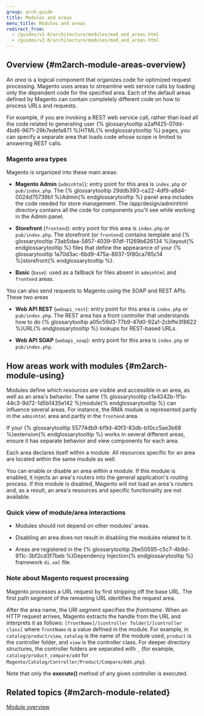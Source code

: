 ```yaml
---
group: arch-guide
title: Modules and areas
menu_title: Modules and areas
redirect_from:
  - /guides/v1.0/architecture/modules/mod_and_areas.html
  - /guides/v2.0/architecture/modules/mod_and_areas.html
---
```


## Overview {#m2arch-module-areas-overview}

An *area* is a logical component that organizes code for optimized request processing. Magento uses areas to streamline web service calls by loading only the dependent code for the specified area.  Each of the default areas defined by Magento can contain completely different code on how to process URLs and requests.

For example, if you are invoking a REST web service call, rather than load all the code related to generating user {% glossarytooltip a2aff425-07dd-4bd6-9671-29b7edefa871 %}HTML{% endglossarytooltip %} pages, you can specify a separate area that loads code whose scope is limited to answering  REST calls.

### Magento area types

Magento is organized into these main areas:

* **Magento Admin** (`adminhtml`): entry point for this area is `index.php` or `pub/index.php`. The {% glossarytooltip 29ddb393-ca22-4df9-a8d4-0024d75739b1 %}Admin{% endglossarytooltip %} panel area includes the code needed for store management. The /app/design/adminhtml directory contains all the code for components you'll see while working in the Admin panel.

* **Storefront** (`frontend`): entry point for this area is `index.php` or `pub/index.php`. The storefront (or `frontend`)  contains template and {% glossarytooltip 73ab5daa-5857-4039-97df-11269b626134 %}layout{% endglossarytooltip %} files that define the appearance of your {% glossarytooltip 1a70d3ac-6bd9-475a-8937-5f80ca785c14 %}storefront{% endglossarytooltip %}.

* **Basic** (`base`): used as a fallback for files absent in `adminhtml` and `frontend` areas.

You can also send requests to Magento using the SOAP and REST APIs. These two areas

* **Web API REST** (`webapi_rest`): entry point for this area is `index.php` or `pub/index.php`. The REST area has a front controller that understands how to do {% glossarytooltip a05c59d3-77b9-47d0-92a1-2cbffe3f8622 %}URL{% endglossarytooltip %} lookups for REST-based URLs.

* **Web API SOAP** (`webapi_soap`): entry point for this area is `index.php` or `pub/index.php`.

## How areas work with modules {#m2arch-module-using}

Modules define which resources are visible and accessible in an area, as well as an area's behavior. The same {% glossarytooltip c1e4242b-1f1a-44c3-9d72-1d5b1435e142 %}module{% endglossarytooltip %} can influence several areas. For instance, the RMA module is represented partly in the `adminhtml` area and partly in the `frontend` area.

If your {% glossarytooltip 55774db9-bf9d-40f3-83db-b10cc5ae3b68 %}extension{% endglossarytooltip %} works in several different areas, ensure it has separate behavior and view components for each area.

Each area declares itself within a module. All resources specific for an area are located within the same module as well.

You can enable or disable an area within a module. If this module is enabled, it injects an area's routers into the general application's routing process. If this module is disabled, Magento will not load an area's routers and, as a result, an area's resources and specific functionality are not available.

### Quick view of module/area interactions

* Modules should not depend on other modules' areas.

* Disabling an area does not result in disabling the modules related to it.

* Areas are registered in the {% glossarytooltip 2be50595-c5c7-4b9d-911c-3bf2cd3f7beb %}Dependency Injection{% endglossarytooltip %} framework `di.xml` file.

### Note about Magento request processing

Magento processes a URL request by first stripping off the base URL. The first path segment of the remaining URL identifies the request area.

After the area name, the URI segment specifies the *frontname*. When an HTTP request arrives, Magento extracts the handle from the URL and interprets it as follows: `[frontName]/[controller folder]/[controller class]` where `frontName` is a value defined in the module. For example, in `catalog/product/view`, `catalog` is the name of the module used, `product` is the controller folder, and `view` is the controller class.   For deeper directory structures, the controller folders are separated with `_` (for example, `catalog/product_compare/add` for `Magento/Catalog/Controller/Product/Compare/Add.php`).

Note that only the **execute()** method of any given controller is executed. 

## Related topics {#m2arch-module-related}

[Module overview]({{page.baseurl}}/architecture/archi_perspectives/components/modules/mod_intro.html)

